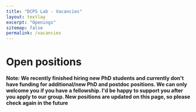 ```yaml
---
title: "DCPS Lab - Vacancies"
layout: textlay
excerpt: "Openings"
sitemap: false
permalink: /vacancies
---
```


# Open positions

**Note: We recently finished hiring new PhD students and currently don't have funding for additional/new PhD and postdoc positions. We can only welcome you if you have a fellowship. I'd be happy to support you after you apply to our group. New positions are updated on this page, so please check again in the future**


